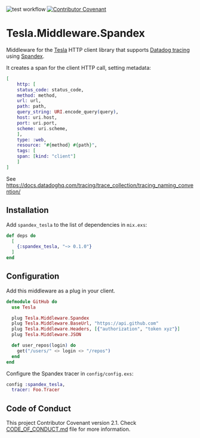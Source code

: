 ![test workflow](https://github.com/reachfh/spandex_tesla/actions/workflows/test.yml/badge.svg)
[![Contributor Covenant](https://img.shields.io/badge/Contributor%20Covenant-2.1-4baaaa.svg)](CODE_OF_CONDUCT.md)

# Tesla.Middleware.Spandex

Middleware for the [Tesla](https://hexdocs.pm/tesla/readme.html) HTTP client
library that supports [Datadog tracing](https://docs.datadoghq.com/tracing/)
using [Spandex](https://hex.pm/packages/spandex).

It creates a span for the client HTTP call, setting metadata:

```elixir
[
    http: [
    status_code: status_code,
    method: method,
    url: url,
    path: path,
    query_string: URI.encode_query(query),
    host: uri.host,
    port: uri.port,
    scheme: uri.scheme,
    ],
    type: :web,
    resource: "#{method} #{path}",
    tags: [
    span: [kind: "client"]
    ]
]
```
See https://docs.datadoghq.com/tracing/trace_collection/tracing_naming_convention/


## Installation

Add `spandex_tesla` to the list of dependencies in `mix.exs`:

```elixir
def deps do
  [
    {:spandex_tesla, "~> 0.1.0"}
  ]
end
```

## Configuration

Add this middleware as a plug in your client.

```elixir
defmodule GitHub do
  use Tesla

  plug Tesla.Middleware.Spandex
  plug Tesla.Middleware.BaseUrl, "https://api.github.com"
  plug Tesla.Middleware.Headers, [{"authorization", "token xyz"}]
  plug Tesla.Middleware.JSON

  def user_repos(login) do
    get("/users/" <> login <> "/repos")
  end
end
```

Configure the Spandex tracer in `config/config.exs`:

```elixir
config :spandex_tesla,
  tracer: Foo.Tracer
```

## Code of Conduct

This project  Contributor Covenant version 2.1. Check [CODE_OF_CONDUCT.md](/CODE_OF_CONDUCT.md) file for more information.
